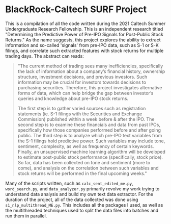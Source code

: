 # BlackRock-Caltech SURF Project

This is a compilation of all the code written during the 2021 Caltech Summer Undergraduate Research Fellowship. This is an independent research titled "Determining the Predictive Power of Pre-IPO Signals for Post-Public Stock Returns." As the name suggests, this project explores the ability to extract information and so-called 'signals' from pre-IPO data, such as S-1 or S-K filings, and correlate such extracted features with stock returns for multiple trading days. The abstract can reads:

> "The current method of trading sees many inefficiencies, specifically the lack of information about a company’s financial history, ownership structure, investment decisions, and previous investors. Such information may be crucial for investors towards decisions to purchasing securities. Therefore, this project investigates alternative forms of data, which can help bridge the gap between investor’s queries and knowledge about pre-IPO stock returns.
> 
> The first step is to gather varied sources such as registration statements (ie. S-1 filings with the Securities and Exchange Commission) published within a week before & after the IPO. The second step is to examine these financials and data from past IPOs, specifically how those companies performed before and after going public. The third step is to analyze which pre-IPO text variables from the S-1 filings hold predictive power. Such variables may include tone, sentiment, complexity, as well as frequency of certain keywords. Finally, an unsupervised machine learning algorithm will be developed to estimate post-public stock performance (specifically, stock price). So far, data has been collected on tone and sentiment (more to come), and analysis on the correlation between such variables and stock returns will be performed in the final upcoming weeks."

Many of the scripts written, such as ```calc_sent_edited_me.py```, ```word_search.py```, and ```data_analyzer.py``` primarily revolve my work trying to understand data analysis and build my own text data extractor. For the duration of the project, all of the data collected was done using ```s1_nlp_multithread_ME.py```. This includes all the packages I used, as well as the multithreaded techniques used to split the data files into batches and run them in parallel. 